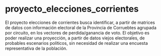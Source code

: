 # proyecto_elecciones_corrientes

El proyecto elecciones de corrientes busca identificar, a partir de matrices de datos con información electoral de la Provincia de Corruebtes agrupada por circuito, en los vectores de perdida/ganancia de voto. El objetivo es poder realizar una proyección, a partir de datos viejos electorales, de probables escenarios políticos, sin necesidad de realizar una encuesta representativa de la población. 
